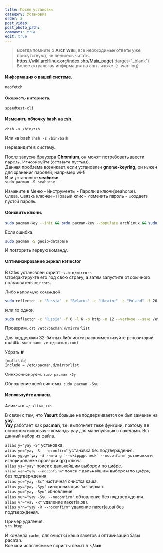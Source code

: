 ```yaml
---
title: После установки
category: Установка
order: 2
post_video: 
post_photo_path: 
comments: true
edit: true
---
```

> Всегда помните о **Arch Wiki**, все необходимые ответы уже присутствуют, не ленитесь читать. [https://wiki.archlinux.org/index.php/Main_page)](https://wiki.archlinux.org/index.php/Main_page_(%D0%A0%D1%83%D1%81%D1%81%D0%BA%D0%B8%D0%B9) "Arch Wiki"){:target="_blank"} Более актуальная информация на англ. языке.
{: .warning}

#### Информация о вашей системе.
`neofetch`

#### Скорость интернета.
`speedtest-cli`

#### Изменить облочку bash на **zsh**.
`chsh -s /bin/zsh`

Или на bash
`chsh -s /bin/bash`

Перезайдите в систему.

После запуска браузера **Chromium**, он может потребовать ввести пароль. Игнорируйте (оставьте пустым).  
Данная проблема возникает, если установлен **gnome-keyring**, он нужен для хранения паролей, например wi-fi.  
Или установите **seahorse**.  
`sudo pacman -S seahorse`

Измените в Меню - Инструменты - Пароли и ключи(seahorse).  
Слева. Связка ключей - Правый клик - Изменить пароль - Создаете пустой пароль.

#### Обновить ключи.
```bash
sudo pacman-key --init && sudo pacman-key --populate archlinux && sudo pacman-key --refresh-keys && sudo pacman -Syy
```
Если ошибка.
```bash
sudo pacman -S geoip-database
```
И повторить первую команду.

#### Оптимизирование зеркал **Reflector**.

В Ctlos установлен скрипт `~/.bin/mirrors`  
Отредактируйте его под свою страну, а затем запустите от обычного пользователя `mirrors`.

Либо напрямую командой.
```bash
sudo reflector -c "Russia" -c "Belarus" -c "Ukraine" -c "Poland" -f 20 -l 20 -p https -p http -n 20 --save /etc/pacman.d/mirrorlist --sort rate
```

Или по одной.
```bash
sudo reflector -c 'Russia' -f 6 -l 6 -p http -n 12 --verbose --save /etc/pacman.d/mirrorlist
```

Проверим.
`cat /etc/pacman.d/mirrorlist`

Для поддержки 32-битных библиотек раскомментируйте репозиторий multilib.
`sudo nano /etc/pacman.conf`

Убрать **#**
```
[multilib]
Include = /etc/pacman.d/mirrorlist
```

Синхронизируем.
`sudo pacman -Sy`

Обновление всей системы.
`sudo pacman -Syu`

#### Используйте алиасы.

Алиасы в `~/.alias_zsh`

В связи с тем, что **Yaourt** больше не поддерживается он был заменен на **yay**.  
**Yay** работает, как **pacman**, т.е. выполняет теже функции, поэтому я в основном использую команды yay для манипуляции с пакетами. Вот данный набор из файла.

`alias y="yay -S"` установка.  
`alias yn="yay -S --noconfirm"` установка без подтверждения.  
`alias ygpg="yay -S --m-arg "--skippgpcheck" --noconfirm"` установка и игнорирование проверки gpg ключа.  
`alias ys="yay"` поиск с дальнейшим выбором по цифре.  
`alias ysn="yay --noconfirm"` поиск с дальнейшим выбором по цифре, без подтверждения.  
`alias yc="yay -Sc"` частичная очистка кэша.  
`alias yy="yay -Syy"` синхронизация баз зеркал.  
`alias yu="yay -Syu"` обновление.  
`alias yun="yay -Syu --noconfirm"` обновление без подтверждения.  
`alias yr="yay -R"` удаление пакет(а,ов).  
`alias yrn="yay -R --noconfirm"` удаление пакет(а,ов) без подтверждения.

Пример удаления.  
`yrn htop`

И команда `cache`, для очистки кэша пакетов и оптимизация базы pacman.  
Все мои исполняемые скрипты лежат в **\~/.bin**